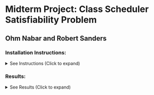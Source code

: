 # Midterm Project: Class Scheduler Satisfiability Problem
## Ohm Nabar and Robert Sanders
### Installation Instructions:
<details>
  <summary>See Instructions (Click to expand)</summary>
  To install testing library, in directory, use > "python3 -m pip install pytest"
</details>

### Results:
<details>
  <summary>See Results (Click to expand)</summary>
It was really interesting to analyze the output of our Class Scheduler along 
different constraints, and combinations of classes.  We set out a goal to 
find an available schedule when provided with a dataset of classes.  We
successfully completed our goal, as will be demonstrated here.  The sat solver
finds a valid schedule based on the users desired subjects, classes,
timeframe, and nupath constraints. Here we'll walk through some 
examples of the class scheduler to see the behavior it follows.
 
![](images/add%20class%20constraint.PNG)

In this example we add a full schedule of classes, choosing sections
with different starting times, and of different classes, and as we see
The full schedule is satisfiable.  Then we add 1 more class (ECON
1116), which shouldn't work because we can only take 4 classes, and as
we see the Class Scheduler returns that it is unsatisfiable! 
 
![](images/section%20constraint%20unsatisfiable.PNG)

This example, adds the first section which is at 7:00, and then adds the 6th section which is also
at 7:00.  This is a contradiction, as we cannot take two classes at the same time, and appropriately so
the Class Scheduler informs the user that this combination of classes is unsatisfiable

![](images/subject%20constraint%20unsatisfiable.PNG)

This example evaluates adding in constraints for each subject.  This finds a minimum satisfiable section
to fit from that subject.  As we see trying to add in a 5th subject would not work as you can't take
5 classes.

![](images/add_nupath_constraint.PNG)

This example adds various nu path constraints, with the scheduler choosing the minimum possible class 
to create a satisfiable schedule.  Here adding a 5th nupath constraint causes an error, as a student
can't take 5 classes.

![](images/unsatisfiable%20time%20constraint.PNG)

In this example we evalutate time constraints, as this student wants to only take classes between 10:00 
and 16:00.  We try selecting section number 1 for them, which is a 7:00 class, and doesn't fit in their 
time constraints.  Therefore this schedule is unsatisfiable.

![](images/time%20with%20class%20constraint.PNG)

In this example we evaluate a full schedule of a student with strict time constraints.  The desired
schedule times are from 10:00 to 16:00.  We add the sections 8 and 13.  Then we want to take two more
classes, so we choose those class constraints.  The scheduler chooses sections so as to not interfere
with the prior sections 8 and 13.

![](images/subject%20constraint%20in%20limited%20time.PNG)

In this schedule, we set the same time constraints of 10:00 to 16:00, and add 3 exact class constraints.
We then add Philosophy as a subject to find a section of philosophy to fit within those time constraints
and it successfully chooses a generic philosophy class this student could fit into their schedule.

![](images/no%20time%20satisfiability.PNG)

In this schedule, we show how a schedule with only 3 hours of time constraints is unsatisfiable when 
choosing 4 classes, as we couldn't choose 4 sections without time overlap.

</details>
